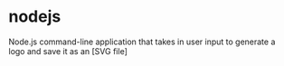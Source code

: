# nodejs
Node.js command-line application that takes in user input to generate a logo and save it as an [SVG file]
